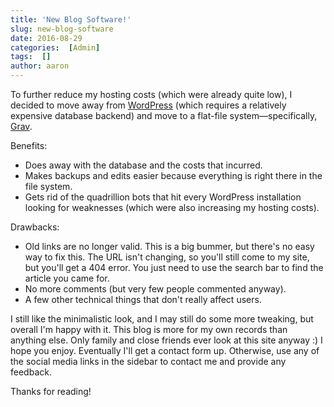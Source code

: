```yaml
---
title: 'New Blog Software!'
slug: new-blog-software
date: 2016-08-29
categories:  [Admin]
tags:  []
author: aaron
---
```


To further reduce my hosting costs (which were already quite low), I decided to move away from [WordPress](http://wordpress.org) (which requires a relatively expensive database backend) and move to a flat-file system&mdash;specifically, [Grav](https://getgrav.org/).

<!--more-->

Benefits:

* Does away with the database and the costs that incurred.
* Makes backups and edits easier because everything is right there in the file system.
* Gets rid of the quadrillion bots that hit every WordPress installation looking for weaknesses (which were also increasing my hosting costs).

Drawbacks:

* Old links are no longer valid. This is a big bummer, but there's no easy way to fix this. The URL isn't changing, so you'll still come to my site, but you'll get a 404 error. You just need to use the search bar to find the article you came for.
* No more comments (but very few people commented anyway).
* A few other technical things that don't really affect users.

I still like the minimalistic look, and I may still do some more tweaking, but overall I'm happy with it. This blog is more for my own records than anything else. Only family and close friends ever look at this site anyway :) I hope you enjoy. Eventually I'll get a contact form up. Otherwise, use any of the social media links in the sidebar to contact me and provide any feedback.

Thanks for reading!
